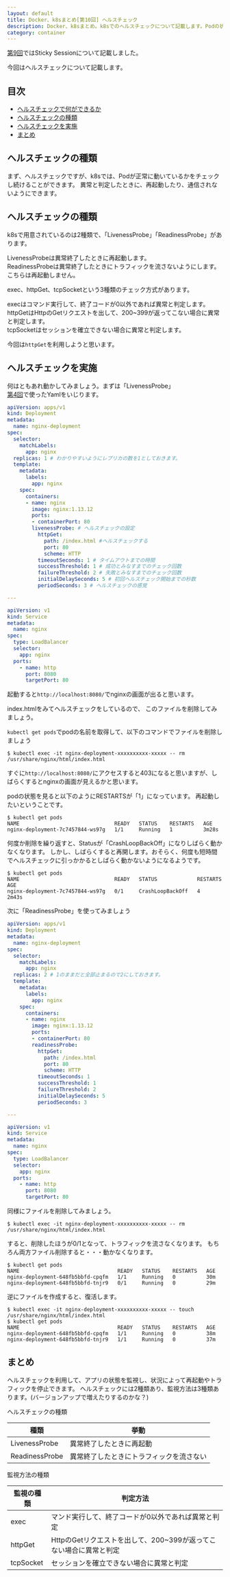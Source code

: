 ```yaml
---
layout: default
title: Docker、k8sまとめ[第10回] ヘルスチェック
description: Docker、k8sまとめ。k8sでのヘルスチェックについて記載します。Podの状態を監視して異常と判定した場合に再起動はトラフィック停止することができます。
category: container
---
```


[第9回](/it/container/containerPart09.html)ではSticky Sessionについて記載しました。

今回はヘルスチェックについて記載します。

## 目次

- [ヘルスチェックで何ができるか](#anchor1)  
- [ヘルスチェックの種類](#anchor2)
- [ヘルスチェックを実施](#anchor3)
- [まとめ](#anchor4)

<a id="anchor1"></a>

## ヘルスチェックの種類

まず、ヘルスチェックですが、k8sでは、Podが正常に動いているかをチェックし続けることができます。
異常と判定したときに、再起動したり、通信されないようにできます。

<a id="anchor2"></a>

## ヘルスチェックの種類

k8sで用意されているのは2種類で、「LivenessProbe」「ReadinessProbe」があります。

LivenessProbeは異常終了したときに再起動します。  
ReadinessProbeは異常終了したときにトラフィックを流さないようにします。
こちらは再起動しません。

exec、httpGet、tcpSocketという3種類のチェック方式があります。

execはコマンド実行して、終了コードが0以外であれば異常と判定します。  
httpGetはHttpのGetリクエストを出して、200~399が返ってこない場合に異常と判定します。  
tcpSocketはセッションを確立できない場合に異常と判定します。

今回は`httpGet`を利用しようと思います。

<a id="anchor3"></a>

## ヘルスチェックを実施

何はともあれ動かしてみましょう。まずは「LivenessProbe」  
[第4回](https://mtaketani113.github.io/it/container/containerPart04.html)で使ったYamlをいじります。

```Yaml
apiVersion: apps/v1
kind: Deployment
metadata:
  name: nginx-deployment
spec:
  selector:
    matchLabels:
      app: nginx
  replicas: 1 # わかりやすいようにレプリカの数を1としておきます。
  template:
    metadata:
      labels:
        app: nginx
    spec:
      containers:
      - name: nginx
        image: nginx:1.13.12
        ports:
        - containerPort: 80
        livenessProbe: # ヘルスチェックの設定
          httpGet: 
            path: /index.html #ヘルスチェックする
            port: 80
            scheme: HTTP
          timeoutSeconds: 1 # タイムアウトまでの時間
          successThreshold: 1 # 成功とみなすまでのチェック回数
          failureThreshold: 2 # 失敗とみなすまでのチェック回数
          initialDelaySeconds: 5 # 初回ヘルスチェック開始までの秒数
          periodSeconds: 3 # ヘルスチェックの感覚

---

apiVersion: v1
kind: Service
metadata:
  name: nginx
spec:
  type: LoadBalancer
  selector:
    app: nginx
  ports:
    - name: http
      port: 8080
      targetPort: 80
```

起動すると`http://localhost:8080/`でnginxの画面が出ると思います。

index.htmlをみてヘルスチェックをしているので、
このファイルを削除してみましょう。

`kubectl get pods`でpodの名前を取得して、以下のコマンドでファイルを削除しましょう

```Shell
$ kubectl exec -it nginx-deployment-xxxxxxxxxx-xxxxx -- rm /usr/share/nginx/html/index.html
```

すぐに`http://localhost:8080/`にアクセスすると403になると思いますが、しばらくするとnginxの画面が見えるかと思います。

podの状態を見ると以下のようにRESTARTSが「1」になっています。
再起動したいということです。

```Shell
$ kubectl get pods
NAME                               READY   STATUS    RESTARTS   AGE
nginx-deployment-7c7457844-ws97g   1/1     Running   1          3m28s
```

何度か削除を繰り返すと、Statusが「CrashLoopBackOff」になりしばらく動かなくなります。
しかし、しばらくすると再開します。おそらく、何度も短時間でヘルスチェックに引っかかるとしばらく動かないようになるようです。

```Shell
$ kubectl get pods
NAME                               READY   STATUS             RESTARTS   AGE
nginx-deployment-7c7457844-ws97g   0/1     CrashLoopBackOff   4          2m43s
```

次に「ReadinessProbe」を使ってみましょう

```Yaml
apiVersion: apps/v1
kind: Deployment
metadata:
  name: nginx-deployment
spec:
  selector:
    matchLabels:
      app: nginx
  replicas: 2 # 1のままだと全部止まるので2にしておきます。
  template:
    metadata:
      labels:
        app: nginx
    spec:
      containers:
      - name: nginx
        image: nginx:1.13.12
        ports:
        - containerPort: 80
        readinessProbe:
          httpGet:
            path: /index.html
            port: 80
            scheme: HTTP
          timeoutSeconds: 1
          successThreshold: 1
          failureThreshold: 2
          initialDelaySeconds: 5
          periodSeconds: 3

---

apiVersion: v1
kind: Service
metadata:
  name: nginx
spec:
  type: LoadBalancer
  selector:
    app: nginx
  ports:
    - name: http
      port: 8080
      targetPort: 80
```

同様にファイルを削除してみましょう。

```Shell
$ kubectl exec -it nginx-deployment-xxxxxxxxxx-xxxxx -- rm /usr/share/nginx/html/index.html
```

すると、削除したほうが0/1となって、トラフィックを流さなくなります。
もちろん両方ファイル削除すると・・・動かなくなります。

```Shell
$ kubectl get pods
NAME                                READY   STATUS    RESTARTS   AGE
nginx-deployment-648fb5bbfd-cpqfm   1/1     Running   0          30m
nginx-deployment-648fb5bbfd-tnjr9   0/1     Running   0          29m
```

逆にファイルを作成すると、復活します。
```Shell
$ kubectl exec -it nginx-deployment-xxxxxxxxxx-xxxxx -- touch /usr/share/nginx/html/index.html
$ kubectl get pods
NAME                                READY   STATUS    RESTARTS   AGE
nginx-deployment-648fb5bbfd-cpqfm   1/1     Running   0          38m
nginx-deployment-648fb5bbfd-tnjr9   1/1     Running   0          37m
```

## まとめ

ヘルスチェックを利用して、アプリの状態を監視し、状況によって再起動やトラフィックを停止できます。
ヘルスチェックには2種類あり、監視方法は3種類あります。(バージョンアップで増えたりするのかな？)

ヘルスチェックの種類

| 種類 | 挙動 |
| -- | -- |
| LivenessProbe | 異常終了したときに再起動 |
| ReadinessProbe | 異常終了したときにトラフィックを流さない |

監視方法の種類

| 監視の種類 | 判定方法 |
| -- | -- |
| exec | マンド実行して、終了コードが0以外であれば異常と判定 |
| httpGet | HttpのGetリクエストを出して、200~399が返ってこない場合に異常と判定 |
| tcpSocket | セッションを確立できない場合に異常と判定 |


